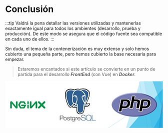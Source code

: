 # Conclusión

:::tip
Valdrá la pena detallar las versiones utilizadas y mantenerlas exactamente igual para todos los ambientes (desarrollo, prueba y producción). De este modo se asegura que el código fuente sea compatible en cada uno de ellos.
:::

Sin duda, el tema de la contenerización es muy extenso y solo hemos cubierto una pequeña parte, pero hemos cubierto la base necesaria para empezar. 

>Estaremos encantados si este artículo se convierte en un punto de partida para el desarrollo _**FrontEnd**_ (con Vue) en _**Docker**_.

![conclusion](./img/laravel2.png)




